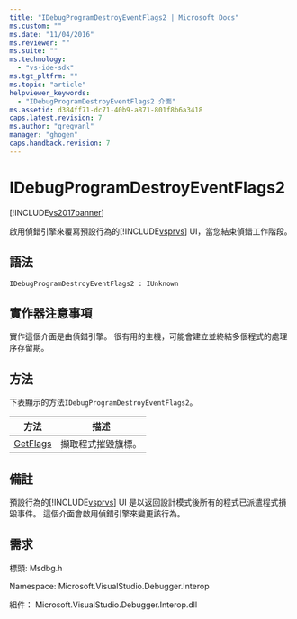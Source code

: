 ```yaml
---
title: "IDebugProgramDestroyEventFlags2 | Microsoft Docs"
ms.custom: ""
ms.date: "11/04/2016"
ms.reviewer: ""
ms.suite: ""
ms.technology: 
  - "vs-ide-sdk"
ms.tgt_pltfrm: ""
ms.topic: "article"
helpviewer_keywords: 
  - "IDebugProgramDestroyEventFlags2 介面"
ms.assetid: d384ff71-dc71-40b9-a871-801f8b6a3418
caps.latest.revision: 7
ms.author: "gregvanl"
manager: "ghogen"
caps.handback.revision: 7
---
```

# IDebugProgramDestroyEventFlags2
[!INCLUDE[vs2017banner](../../../code-quality/includes/vs2017banner.md)]

啟用偵錯引擎來覆寫預設行為的[!INCLUDE[vsprvs](../../../code-quality/includes/vsprvs_md.md)] UI，當您結束偵錯工作階段。  
  
## 語法  
  
```  
IDebugProgramDestroyEventFlags2 : IUnknown  
```  
  
## 實作器注意事項  
 實作這個介面是由偵錯引擎。  很有用的主機，可能會建立並終結多個程式的處理序存留期。  
  
## 方法  
 下表顯示的方法`IDebugProgramDestroyEventFlags2`。  
  
|方法|描述|  
|--------|--------|  
|[GetFlags](../../../extensibility/debugger/reference/idebugprogramdestroyeventflags2-getflags.md)|擷取程式摧毀旗標。|  
  
## 備註  
 預設行為的[!INCLUDE[vsprvs](../../../code-quality/includes/vsprvs_md.md)] UI 是以返回設計模式後所有的程式已派遣程式損毀事件。  這個介面會啟用偵錯引擎來變更該行為。  
  
## 需求  
 標頭: Msdbg.h  
  
 Namespace: Microsoft.VisualStudio.Debugger.Interop  
  
 組件： Microsoft.VisualStudio.Debugger.Interop.dll